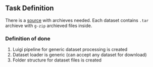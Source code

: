 ## Task Definition

There is a [source](https://www.ncbi.nlm.nih.gov/geo/query/acc.cgi) with archieves needed. Each dataset contains `.tar` archieve with `g-zip` archieved files inside.

### Definition of done

1. Luigi pipeline for generic dataset processing is created
2. Dataset loader is generic (can accept any dataset for download)
3. Folder structure for dataset files is created